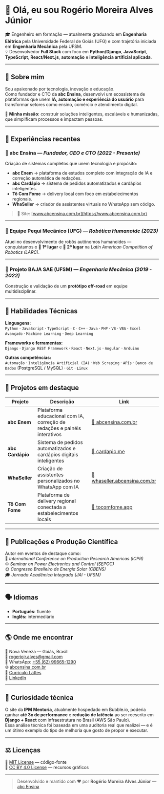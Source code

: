 # 👋 Olá, eu sou Rogério Moreira Alves Júnior  

🎓 Engenheiro em formação — atualmente graduando em **Engenharia Elétrica** pela Universidade Federal de Goiás (UFG) e com trajetória iniciada em **Engenharia Mecânica** pela UFSM.  
💡 Desenvolvedor **Full Stack** com foco em **Python/Django**, **JavaScript**, **TypeScript**, **React/Next.js**, **automação** e **inteligência artificial aplicada**.

---

## 🧠 Sobre mim

Sou apaixonado por tecnologia, inovação e educação.  
Como fundador e CTO da **abc Ensina**, desenvolvi um ecossistema de plataformas que unem **IA, automação e experiência do usuário** para transformar setores como ensino, comércio e atendimento digital.

🎯 **Minha missão:** construir soluções inteligentes, escaláveis e humanizadas, que simplificam processos e impactam pessoas.

---

## 💼 Experiências recentes

### 🧩 **abc Ensina** — *Fundador, CEO e CTO (2022 - Presente)*  
Criação de sistemas completos que unem tecnologia e propósito:  
- **abc Enem** → plataforma de estudos completo com integração de IA e correção automática de redações.  
- **abc Cardápio** → sistema de pedidos automatizados e cardápios inteligentes.  
- **Tô Com Fome** → delivery local com foco em estabelecimentos regionais.  
- **WhaSeller** → criador de assistentes virtuais no WhatsApp sem código.  

> 🔗 Site: [www.abcensina.com.br](https://www.abcensina.com.br)

---

### 🤖 **Equipe Pequi Mecânico (UFG)** — *Robótica Humanoide (2023)*  
Atuei no desenvolvimento de robôs autônomos humanoides — conquistamos o 🥇 **1º lugar** e 🥈 **2º lugar** na *Latin American Competition of Robotics (LARC)*.

---

### 🚙 **Projeto BAJA SAE (UFSM)** — *Engenharia Mecânica (2019 - 2022)*  
Construção e validação de um **protótipo off-road** em equipe multidisciplinar.

---

## 🧰 Habilidades Técnicas

**Linguagens:**  
`Python` · `JavaScript` · `TypeScript` · `C` · `C++` · `Java` · `PHP`  · `VB` · `VBA` · `Excel Avançado` · `Machine Learning` · `Deep Learning`

**Frameworks e ferramentas:**  
`Django` · `Django REST Framework` · `React` · `Next.js` · `Angular` · `Arduino`  

**Outras competências:**  
`Automação` · `Inteligência Artificial (IA)` · `Web Scraping` · `APIs` · `Banco de Dados` (PostgreSQL / MySQL) · `Git` · `Linux`  

---

## 🧩 Projetos em destaque

| Projeto | Descrição | Link |
|----------|------------|------|
| **abc Enem** | Plataforma educacional com IA, correção de redações e painéis interativos | [🔗 abcensina.com.br](https://www.abcensina.com.br) |
| **abc Cardápio** | Sistema de pedidos automatizados e cardápios digitais inteligentes | [🔗 cardapio.me](https://cardapio.me) |
| **WhaSeller** | Criação de assistentes personalizados no WhatsApp com IA | [🔗 whaseller.abcensina.com.br](https://whaseller.abcensina.com.br) |
| **Tô Com Fome** | Plataforma de delivery regional conectada a estabelecimentos locais | [🔗 tocomfome.app](https://tocomfome.app) |

---

## 🧪 Publicações e Produção Científica

Autor em eventos de destaque como:  
📘 *International Conference on Production Research Americas (ICPR)*  
⚙️ *Seminar on Power Electronics and Control (SEPOC)*  
🌞 *Congresso Brasileiro de Energia Solar (CBENS)*  
🎓 *Jornada Acadêmica Integrada (JAI - UFSM)*  

---

## 🗣️ Idiomas

- **Português:** fluente  
- **Inglês:** intermediário  

---

## 🌎 Onde me encontrar

📍 Nova Veneza — Goiás, Brasil  
📧 [rogeriojr.alves@gmail.com](mailto:rogeriojr.alves@gmail.com)  
💬 WhatsApp: [+55 (62) 99665-1290](https://wa.me/5562996651290)  
🌐 [abcensina.com.br](https://www.abcensina.com.br)  
📄 [Currículo Lattes](http://lattes.cnpq.br/9584593678476487)  
💼 [LinkedIn](https://www.linkedin.com/in/rogerio-moreira-alves-junior/)

---

## 🧠 Curiosidade técnica
O site da **IPM Mentoria**, atualmente hospedado em Bubble.io, poderia ganhar **até 3x de performance** e **redução de latência** ao ser reescrito em **Django + React** com infraestrutura no Brasil (AWS São Paulo).  
Essa análise técnica foi baseada em uma auditoria real que realizei — e é um ótimo exemplo do tipo de melhoria que gosto de propor e executar.

---

## ⚖️ Licenças

📜 [MIT License](./LICENSE) — código-fonte  
📄 [CC BY 4.0 License](./ASSETS-LICENSE) — recursos gráficos  

---

> Desenvolvido e mantido com ❤️ por **Rogério Moreira Alves Júnior** — [abc Ensina](https://www.abcensina.com.br)
